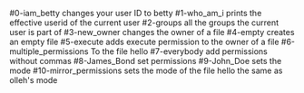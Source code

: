 #0-iam_betty changes your user ID to betty
#1-who_am_i prints the effective userid of the current user
#2-groups all the groups the current user is part of
#3-new_owner changes the owner of a file
#4-empty creates an empty file
#5-execute adds execute permission to the owner of a file
#6-multiple_permissions To the file hello
#7-everybody add permissions without commas
#8-James_Bond set permissions
#9-John_Doe sets the mode
#10-mirror_permissions sets the mode of the file hello the same as olleh's mode